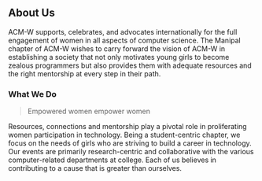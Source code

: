 ## About Us
ACM-W supports, celebrates, and advocates internationally for the full engagement of women in all aspects of computer science. The Manipal chapter of ACM-W wishes to carry forward the vision of ACM-W in establishing a society that not only motivates young girls to become zealous programmers but also provides them with adequate resources and the right mentorship at every step in their path.

### What We Do
>Empowered women empower women

Resources, connections and mentorship play a pivotal role in proliferating women participation in technology. Being a student-centric chapter, we focus on the needs of girls who are striving to build a career in technology. Our events are primarily research-centric and collaborative with the various computer-related departments at college. Each of us believes in contributing to a cause that is greater than ourselves.


 
